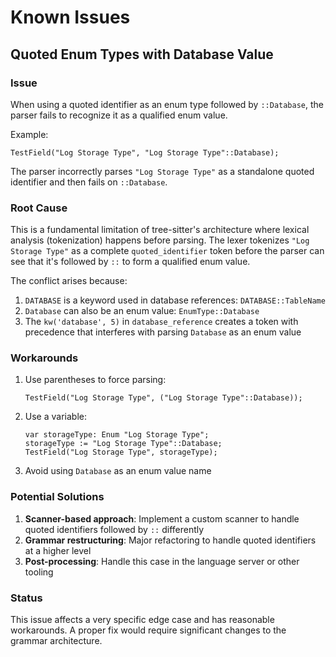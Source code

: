 # Known Issues

## Quoted Enum Types with Database Value

### Issue
When using a quoted identifier as an enum type followed by `::Database`, the parser fails to recognize it as a qualified enum value.

Example:
```al
TestField("Log Storage Type", "Log Storage Type"::Database);
```

The parser incorrectly parses `"Log Storage Type"` as a standalone quoted identifier and then fails on `::Database`.

### Root Cause
This is a fundamental limitation of tree-sitter's architecture where lexical analysis (tokenization) happens before parsing. The lexer tokenizes `"Log Storage Type"` as a complete `quoted_identifier` token before the parser can see that it's followed by `::` to form a qualified enum value.

The conflict arises because:
1. `DATABASE` is a keyword used in database references: `DATABASE::TableName`
2. `Database` can also be an enum value: `EnumType::Database`
3. The `kw('database', 5)` in `database_reference` creates a token with precedence that interferes with parsing `Database` as an enum value

### Workarounds
1. Use parentheses to force parsing:
   ```al
   TestField("Log Storage Type", ("Log Storage Type"::Database));
   ```

2. Use a variable:
   ```al
   var storageType: Enum "Log Storage Type";
   storageType := "Log Storage Type"::Database;
   TestField("Log Storage Type", storageType);
   ```

3. Avoid using `Database` as an enum value name

### Potential Solutions
1. **Scanner-based approach**: Implement a custom scanner to handle quoted identifiers followed by `::` differently
2. **Grammar restructuring**: Major refactoring to handle quoted identifiers at a higher level
3. **Post-processing**: Handle this case in the language server or other tooling

### Status
This issue affects a very specific edge case and has reasonable workarounds. A proper fix would require significant changes to the grammar architecture.